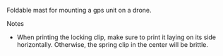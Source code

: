 Foldable mast for mounting a gps unit on a drone.

Notes
- When printing the locking clip, make sure to print it laying on its side horizontally. Otherwise, the spring clip in the center will be brittle.
